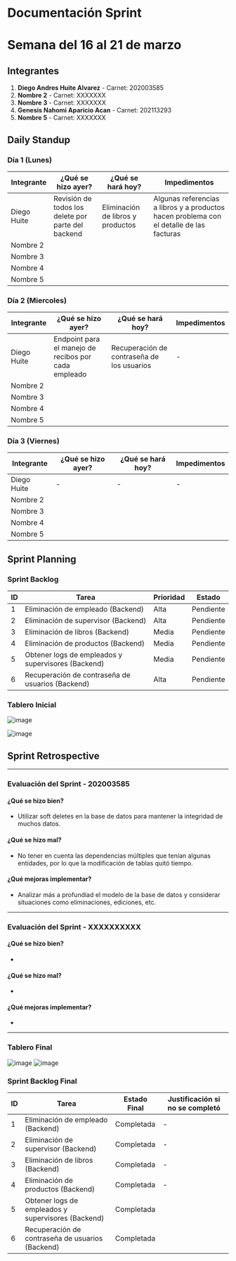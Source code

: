 # Documentación Sprint

# Semana del 16 al 21 de marzo

## Integrantes
1. **Diego Andres Huite Alvarez** - Carnet: 202003585
2. **Nombre 2** - Carnet: XXXXXXX
3. **Nombre 3** - Carnet: XXXXXXX
4. **Genesis Nahomi Aparicio Acan** - Carnet: 202113293
5. **Nombre 5** - Carnet: XXXXXXX

## Daily Standup

### Día 1 (Lunes)
| Integrante  | ¿Qué se hizo ayer? | ¿Qué se hará hoy? | Impedimentos |
|-------------|------------------|------------------|-------------|
| Diego Huite | Revisión de todos los delete por parte del backend            |         Eliminación de libros y productos        |         Algunas referencias a libros y a productos hacen problema con el detalle de las facturas   |
| Nombre 2    |                  |                  |             |
| Nombre 3    |                  |                  |             |
| Nombre 4    |                  |                  |             |
| Nombre 5    |                  |                  |             |


### Día 2 (Miercoles)
| Integrante  | ¿Qué se hizo ayer? | ¿Qué se hará hoy? | Impedimentos |
|-------------|------------------|------------------|-------------|
| Diego Huite | Endpoint para el manejo de recibos por cada empleado   | Recuperación de contraseña de los usuarios      |    -         |
| Nombre 2    |                  |                  |             |
| Nombre 3    |                  |                  |             |
| Nombre 4    |                  |                  |             |
| Nombre 5    |                  |                  |             |

### Día 3 (Viernes)
| Integrante  | ¿Qué se hizo ayer? | ¿Qué se hará hoy? | Impedimentos |
|-------------|------------------|------------------|-------------|
| Diego Huite | -       | -                      |   - |
| Nombre 2    |                  |                  |             |
| Nombre 3    |                  |                  |             |
| Nombre 4    |                  |                  |             |
| Nombre 5    |                  |                  |             |







## Sprint Planning

### Sprint Backlog
| ID | Tarea | Prioridad | Estado |
|----|-------|----------|--------|
| 1  | Eliminación de empleado (Backend)      | Alta | Pendiente |
| 2  | Eliminación de supervisor (Backend)      | Alta | Pendiente |
| 3  | Eliminación de libros (Backend)      | Media | Pendiente |
| 4  | Eliminación de productos (Backend)      | Media | Pendiente |
| 5  | Obtener logs de empleados y supervisores (Backend)      | Media | Pendiente |
| 6  | Recuperación de contraseña de usuarios (Backend)      | Alta | Pendiente |



### Tablero Inicial
![image](https://github.com/user-attachments/assets/30590f44-647e-41b7-a504-7132a7e58e46)

![image](https://github.com/user-attachments/assets/d000aa14-944a-4798-9f73-bdc483bea419)


## Sprint Retrospective
---

### Evaluación del Sprint - 202003585

#### ¿Qué se hizo bien?
- Utilizar soft deletes en la base de datos para mantener la integridad de muchos datos.

#### ¿Qué se hizo mal?
- No tener en cuenta las dependencias múltiples que tenían algunas entidades, por lo que la modificación de tablas quitó tiempo.

#### ¿Qué mejoras implementar?
- Analizar más a profundiad el modelo de la base de datos y considerar situaciones como eliminaciones, ediciones, etc.

---

### Evaluación del Sprint - XXXXXXXXXX

#### ¿Qué se hizo bien?
- 

#### ¿Qué se hizo mal?
- 

#### ¿Qué mejoras implementar?
- 

---



### Tablero Final
![image](https://github.com/user-attachments/assets/1754a60e-76f2-4b3f-9e3f-b784261afbb7)
![image](https://github.com/user-attachments/assets/a4c47ca2-3a3e-481e-94d1-421c3d9f5c6a)



### Sprint Backlog Final

| ID | Tarea | Estado Final | Justificación si no se completó |
|----|-------|-------------|---------------------------------|
| 1  | Eliminación de empleado (Backend)       | Completada  |  - |
| 2  | Eliminación de supervisor (Backend)   | Completada  |  - |
| 3  |  Eliminación de libros (Backend)     | Completada  |  - |
| 4  |Eliminación de productos (Backend)      | Completada  |  - |
| 5  | Obtener logs de empleados y supervisores (Backend)     | Completada  | 
| 6  | Recuperación de contraseña de usuarios (Backend)    | Completada  | 







